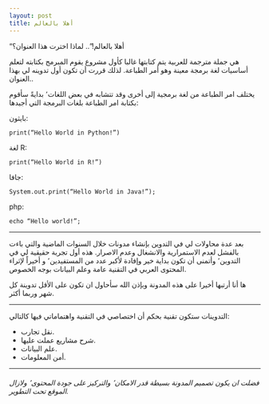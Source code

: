 ```yaml
---
layout: post
title: أهلا بالعالم
---
```

“أهلا بالعالم!”..  لماذا اخترت هذا العنوان؟

هي جملة مترجمة للعربية يتم كتابتها غالبا كأول مشروع يقوم المبرمج بكتابته لتعلم أساسيات لغة برمجة معينة وهو أمر الطباعة.
لذلك قررت أن تكون أول تدوينه لي بهذا العنوان..

يختلف امر الطباعة من لغة برمجية إلى أخرى وقد تتشابه في بعض اللغات٬ بدايةً سأقوم بكتابة امر الطباعة بلغات البرمجة التي أجيدها:

بايثون:
```
print(“Hello World in Python!”)
```

لغة R:
```
print(“Hello World in R!”)
```

جافا:
```
System.out.print(“Hello World in Java!”);
```

php:
```
echo “Hello world!”;
```

---
بعد عدة محاولات لي في التدوين بإنشاء مدونات خلال السنوات الماضية والتي باءت بالفشل لعدم الاستمرارية والانشغال وعدم الاصرار.
هذه أول تجربة حقيقية لي في التدوين٬ وأتمنى أن تكون بداية خير وإفادة لأكبر عدد من المستفيدين٬ و أخيراً لإثراء المحتوى العربي في التقنية عامة وعلم البيانات بوجه الخصوص.

ها أنا أرتبها أخيرا على هذه المدونة وبإذن الله سأحاول ان تكون على الأقل تدوينة كل شهر وربما أكثر.

---
التدوينات ستكون تقنية بحكم أن اختصاصي في التقنية واهتماماتي فيها كالتالي:

- نقل تجارب.
- شرح مشاريع عملت عليها.
- علم البيانات.
- أمن المعلومات.


----
###### فضلت ان يكون تصميم المدونة بسيطة قدر الامكان٬ والتركيز على جودة المحتوى٬ ولازال الموقع تحت التطوير.
